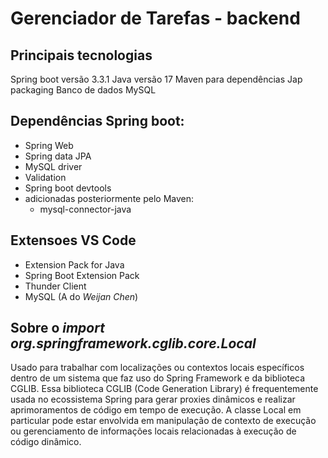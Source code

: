 # Gerenciador de Tarefas - backend

## Principais tecnologias
Spring boot versão 3.3.1
Java versão 17
Maven para dependências
Jap packaging
Banco de dados MySQL

## Dependências Spring boot:
- Spring Web
- Spring data JPA
- MySQL driver
- Validation
- Spring boot devtools
- adicionadas posteriormente pelo Maven:
	- mysql-connector-java

## Extensoes VS Code
- Extension Pack for Java
- Spring Boot Extension Pack
- Thunder Client
- MySQL (A do _Weijan Chen_)

## Sobre o _import org.springframework.cglib.core.Local_
Usado para trabalhar com localizações ou contextos locais específicos dentro de um sistema que faz uso do Spring Framework e da biblioteca CGLIB.
Essa biblioteca CGLIB (Code Generation Library) é frequentemente usada no ecossistema Spring para gerar proxies dinâmicos e realizar aprimoramentos de código em tempo de execução. A classe Local em particular pode estar envolvida em manipulação de contexto de execução ou gerenciamento de informações locais relacionadas à execução de código dinâmico.